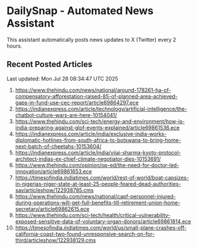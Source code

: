# DailySnap - Automated News Assistant

This assistant automatically posts news updates to X (Twitter) every 2 hours.

## Recent Posted Articles

Last updated: Mon Jul 28 08:34:47 UTC 2025

1. https://www.thehindu.com/news/national/around-178261-ha-of-compensatory-afforestation-raised-85-of-planned-area-achieved-gaps-in-fund-use-cec-report/article69864297.ece
2. https://indianexpress.com/article/technology/artificial-intelligence/the-chatbot-culture-wars-are-here-10154041/
3. https://www.thehindu.com/sci-tech/energy-and-environment/how-is-india-preparing-against-glof-events-explained/article69861536.ece
4. https://indianexpress.com/article/india/exclusive-india-works-diplomatic-hotlines-from-south-africa-to-botswana-to-bring-home-next-batch-of-cheetahs-10153604/
5. https://indianexpress.com/article/india/vijai-sharma-kyoto-protocol-architect-indias-ex-chief-climate-negotiator-dies-10153691/
6. https://www.thehindu.com/opinion/op-ed/the-need-for-doctor-led-innovation/article69861653.ece
7. https://timesofindia.indiatimes.com/world/rest-of-world/boat-capsizes-in-nigerias-niger-state-at-least-25-people-feared-dead-authorities-say/articleshow/122938785.cms
8. https://www.thehindu.com/news/national/capf-personnel-injured-during-operations-will-get-full-benefits-till-retirement-union-home-secretary/article69862615.ece
9. https://www.thehindu.com/sci-tech/health/critical-vulnerability-exposed-sensitive-data-of-voluntary-organ-donors/article69861814.ece
10. https://timesofindia.indiatimes.com/world/us/small-plane-crashes-off-california-coast-two-found-unresponsive-search-on-for-third/articleshow/122938129.cms

